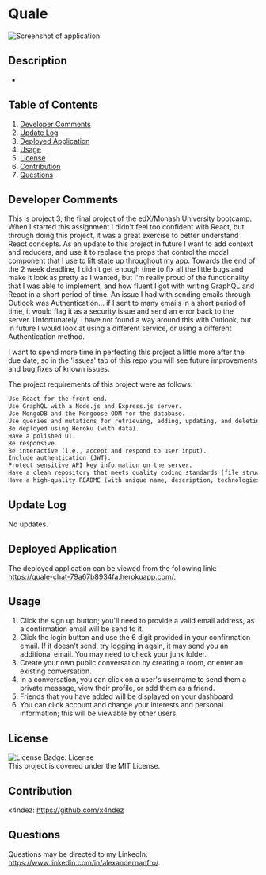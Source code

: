 # Quale

![Screenshot of application](./assets/screenshot.png)

## Description
-

## Table of Contents

1. [Developer Comments](#developer-comments)
2. [Update Log](#update-log)
3. [Deployed Application](#deployed-application)
4. [Usage](#usage)
5. [License](#license)
6. [Contribution](#contribution)
7. [Questions](#questions)

## Developer Comments
This is project 3, the final project of the edX/Monash University bootcamp.  When I started this assignment I didn't feel too confident with React, but through doing this project, it was a great exercise to better understand React concepts.  As an update to this project in future I want to add context and reducers, and use it to replace the props that control the modal component that I use to lift state up throughout my app.  Towards the end of the 2 week deadline, I didn't get enough time to fix all the little bugs and make it look as pretty as I wanted, but I'm really proud of the functionality that I was able to implement, and how fluent I got with writing GraphQL and React in a short period of time.  An issue I had with sending emails through Outlook was Authentication... if I sent to many emails in a short period of time, it would flag it as a security issue and send an error back to the server.  Unfortunately, I have not found a way around this with Outlook, but in future I would look at using a different service, or using a different Authentication method.

I want to spend more time in perfecting this project a little more after the due date, so in the 'Issues' tab of this repo you will see future improvements and bug fixes of known issues.

The project requirements of this project were as follows:

```md
Use React for the front end.
Use GraphQL with a Node.js and Express.js server.
Use MongoDB and the Mongoose ODM for the database.
Use queries and mutations for retrieving, adding, updating, and deleting data.
Be deployed using Heroku (with data).
Have a polished UI.
Be responsive.
Be interactive (i.e., accept and respond to user input).
Include authentication (JWT).
Protect sensitive API key information on the server.
Have a clean repository that meets quality coding standards (file structure, naming conventions, best practices for class and id naming conventions, indentation, high-quality comments, and so on).
Have a high-quality README (with unique name, description, technologies used, screenshot, and link to deployed application).
```

## Update Log
No updates.

## Deployed Application
The deployed application can be viewed from the following link: <https://quale-chat-79a67b8934fa.herokuapp.com/>.<br>

## Usage
1. Click the sign up button; you'll need to provide a valid email address, as a confirmation email will be send to it.
2. Click the login button and use the 6 digit provided in your confirmation email.  If it doesn't send, try logging in again, it may send you an additional email.  You may need to check your junk folder.
3. Create your own public conversation by creating a room, or enter an existing conversation.
4. In a conversation, you can click on a user's username to send them a private message, view their profile, or add them as a friend.
5. Friends that you have added will be displayed on your dashboard.
6. You can click account and change your interests and personal information; this will be viewable by other users.

## License
![License Badge: License](https://img.shields.io/badge/License-MIT-blue)<br>
This project is covered under the MIT License.

## Contribution
x4ndez: <https://github.com/x4ndez>

## Questions
Questions may be directed to my LinkedIn: <https://www.linkedin.com/in/alexandernanfro/>.